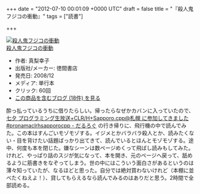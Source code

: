 
+++
date = "2012-07-10 00:01:09 +0000 UTC"
draft = false
title = "『殺人鬼フジコの衝動』"
tags = ["読書"]

+++
<div class="hatena-asin-detail"><a href="http://www.amazon.co.jp/exec/obidos/ASIN/4198626472/bestylesnet-22/"><img src="http://ecx.images-amazon.com/images/I/41px0rre-HL._SL160_.jpg" class="hatena-asin-detail-image" alt="殺人鬼フジコの衝動" title="殺人鬼フジコの衝動"/></a><div class="hatena-asin-detail-info"><a href="http://www.amazon.co.jp/exec/obidos/ASIN/4198626472/bestylesnet-22/">殺人鬼フジコの衝動</a><ul><li><span class="hatena-asin-detail-label">作者:</span> 真梨幸子</li><li><span class="hatena-asin-detail-label">出版社/メーカー:</span> 徳間書店</li><li><span class="hatena-asin-detail-label">発売日:</span> 2008/12</li><li><span class="hatena-asin-detail-label">メディア:</span> 単行本</li><li> <span class="hatena-asin-detail-label">クリック</span>: 60回</li><li><a href="http://d.hatena.ne.jp/asin/4198626472/bestylesnet-22" target="_blank">この商品を含むブログ (18件) を見る</a></li></ul></div><div class="hatena-asin-detail-foot"></div></div>酔っ払っているうちに借りたらしい。帰ったらなぜかカバンに入っていたので、 <a href="http://daruyanagi.hatenablog.com/entry/2012/07/08/232412">七夕 プログラミング生放送+CLR/H+Sapporo.cpp@札幌 に参加してきました #pronamaclrhsapporocpp‬  - だるろぐ</a> の行き帰りに、飛行機の中で読んでみた。この本はすんごいモゾモゾする。イジメとかバラバラ殺人とか、読みたくない・目を背けたい話題ばっかり出てきて、読んでいるとほんとモゾモゾする。途中、何度も本を閉じた。嫌なシーンは数ページめくって飛ばし読みもしてみた。けれど、やっぱり話のスジが気になって、本を開き、元のページへ戻って、舐めるように筋書きをなぞってしまう。世の中にはこういう面白さがあるというのは薄々知っていたが、なるほどと思った。自分では絶対買わないけれど（本棚に並べたくねえよ！）、貸してもらえるなら読んでみるのはありだと思う。2時間で全部読める。


